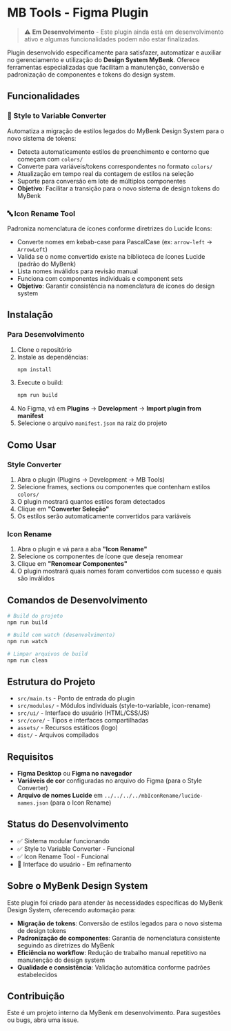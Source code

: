 # MB Tools - Figma Plugin

> ⚠️ **Em Desenvolvimento** - Este plugin ainda está em desenvolvimento ativo e algumas funcionalidades podem não estar finalizadas.

Plugin desenvolvido especificamente para satisfazer, automatizar e auxiliar no gerenciamento e utilização do **Design System MyBenk**. Oferece ferramentas especializadas que facilitam a manutenção, conversão e padronização de componentes e tokens do design system.

## Funcionalidades

### 🎨 Style to Variable Converter
Automatiza a migração de estilos legados do MyBenk Design System para o novo sistema de tokens:
- Detecta automaticamente estilos de preenchimento e contorno que começam com `colors/`
- Converte para variáveis/tokens correspondentes no formato `colors/`
- Atualização em tempo real da contagem de estilos na seleção
- Suporte para conversão em lote de múltiplos componentes
- **Objetivo**: Facilitar a transição para o novo sistema de design tokens do MyBenk

### 🔤 Icon Rename Tool
Padroniza nomenclatura de ícones conforme diretrizes do Lucide Icons:
- Converte nomes em kebab-case para PascalCase (ex: `arrow-left` → `ArrowLeft`)
- Valida se o nome convertido existe na biblioteca de ícones Lucide (padrão do MyBenk)
- Lista nomes inválidos para revisão manual
- Funciona com componentes individuais e component sets
- **Objetivo**: Garantir consistência na nomenclatura de ícones do design system

## Instalação

### Para Desenvolvimento
1. Clone o repositório
2. Instale as dependências:
   ```bash
   npm install
   ```
3. Execute o build:
   ```bash
   npm run build
   ```
4. No Figma, vá em **Plugins** → **Development** → **Import plugin from manifest**
5. Selecione o arquivo `manifest.json` na raiz do projeto

## Como Usar

### Style Converter
1. Abra o plugin (Plugins → Development → MB Tools)
2. Selecione frames, sections ou componentes que contenham estilos `colors/`
3. O plugin mostrará quantos estilos foram detectados
4. Clique em **"Converter Seleção"**
5. Os estilos serão automaticamente convertidos para variáveis

### Icon Rename
1. Abra o plugin e vá para a aba **"Icon Rename"**
2. Selecione os componentes de ícone que deseja renomear
3. Clique em **"Renomear Componentes"**
4. O plugin mostrará quais nomes foram convertidos com sucesso e quais são inválidos

## Comandos de Desenvolvimento

```bash
# Build do projeto
npm run build

# Build com watch (desenvolvimento)
npm run watch

# Limpar arquivos de build
npm run clean
```

## Estrutura do Projeto

- `src/main.ts` - Ponto de entrada do plugin
- `src/modules/` - Módulos individuais (style-to-variable, icon-rename)
- `src/ui/` - Interface do usuário (HTML/CSS/JS)
- `src/core/` - Tipos e interfaces compartilhadas
- `assets/` - Recursos estáticos (logo)
- `dist/` - Arquivos compilados

## Requisitos

- **Figma Desktop** ou **Figma no navegador**
- **Variáveis de cor** configuradas no arquivo do Figma (para o Style Converter)
- **Arquivo de nomes Lucide** em `../../../../mbIconRename/lucide-names.json` (para o Icon Rename)

## Status do Desenvolvimento

- ✅ Sistema modular funcionando
- ✅ Style to Variable Converter - Funcional
- ✅ Icon Rename Tool - Funcional
- 🔄 Interface do usuário - Em refinamento

## Sobre o MyBenk Design System

Este plugin foi criado para atender às necessidades específicas do MyBenk Design System, oferecendo automação para:
- **Migração de tokens**: Conversão de estilos legados para o novo sistema de design tokens
- **Padronização de componentes**: Garantia de nomenclatura consistente seguindo as diretrizes do MyBenk
- **Eficiência no workflow**: Redução de trabalho manual repetitivo na manutenção do design system
- **Qualidade e consistência**: Validação automática conforme padrões estabelecidos

## Contribuição

Este é um projeto interno da MyBenk em desenvolvimento. Para sugestões ou bugs, abra uma issue.